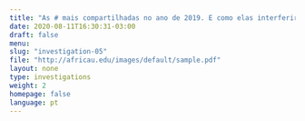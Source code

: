 ```yaml
---
title: "As # mais compartilhadas no ano de 2019. E como elas interferiram na vida das pessoas."
date: 2020-08-11T16:30:31-03:00
draft: false
menu:
slug: "investigation-05"
file: "http://africau.edu/images/default/sample.pdf"
layout: none
type: investigations
weight: 2
homepage: false
language: pt
---
```


